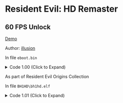 # Resident Evil: HD Remaster

## 60 FPS Unlock

[Demo](https://youtu.be/MSVD1Gmm4P8)

Author: [illusion](https://github.com/illusion0001)

In file `eboot.bin`

<details>
<summary>Code 1.00 (Click to Expand)</summary>

```
0xB894B 00 00 70 42 00 00 70 42
```

</details>

As part of Resident Evil Origins Collection

In file `BH1HD\bh1hd.elf`

<details>
<summary>Code 1.01 (Click to Expand)</summary>

```
0xB9B1B 00 00 70 42 00 00 70 42
```

</details>
